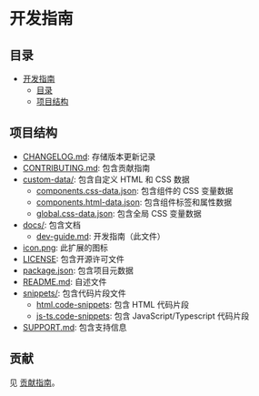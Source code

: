 # 开发指南

## 目录

- [开发指南](#开发指南)
  - [目录](#目录)
  - [项目结构](#项目结构)

## 项目结构

- [CHANGELOG.md](./../CHANGELOG.md): 存储版本更新记录
- [CONTRIBUTING.md](./../CONTRIBUTING.md): 包含贡献指南
- [custom-data/](./../custom-data/): 包含自定义 HTML 和 CSS 数据
  - [components.css-data.json](./../custom-data/components.css-data.json): 包含组件的 CSS 变量数据
  - [components.html-data.json](./../custom-data/components.html-data.json): 包含组件标签和属性数据
  - [global.css-data.json](./../custom-data/global.css-data.json): 包含全局 CSS 变量数据
- [docs/](./../docs/): 包含文档
  - [dev-guide.md](./../docs/dev-guide.md): 开发指南（此文件）
- [icon.png](./../icon.png): 此扩展的图标
- [LICENSE](./../LICENSE): 包含开源许可文件
- [package.json](./../package.json): 包含项目元数据
- [README.md](./../README.md): 自述文件
- [snippets/](./../snippets/): 包含代码片段文件
  - [html.code-snippets](./../snippets/html.code-snippets): 包含 HTML 代码片段
  - [js-ts.code-snippets](./../snippets/js-ts.code-snippets): 包含 JavaScript/Typescript 代码片段
- [SUPPORT.md](./../SUPPORT.md): 包含支持信息

## 贡献

见 [贡献指南](./../CONTRIBUTING.md)。

<!-- 没做完呢，别动！ -->
<!--

## 提示

### 生成 SVG 代码片段文件
<details>
<summary>点击展开</summary>

Sober 图标库中有很多图标，手动编写代码片段非常费时，因此可以使用脚本来生成。

1. 打开 [Sober.js 图标库](https://soberjs.com/resource/icon)
2. 打开 DevTools，并切换到 Console (控制台) 选项卡
3. 粘贴以下代码并运行
    **（运行时不要操作网页！！！）**

    <details>
    <summary>点击展开</summary>

    ```js
    下个版本补充，别动这！！！
    --- @lingbopro, 2024/7/12
    ```
    （脚本由 [@lingbopro](https://github.com/lingbopro) 制作）

    </details>

4. 等待 15-30 秒后，控制台会输出两段长文本，将第一段放入 [snippets/s-icon.code-snippets](./../snippets/s-icon.code-snippets) 中，第二段放入 [snippets/svg-icon.code-snippets](./../snippets/svg-icon.code-snippets) 中，并格式化它们

</details>
-->
